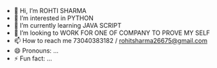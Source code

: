 - 👋 Hi, I’m ROHTI SHARMA
- 👀 I’m interested in PYTHON
- 🌱 I’m currently learning JAVA SCRIPT
- 💞️ I’m looking to WORK FOR ONE OF COMPANY TO PROVE MY SELF
- 📫 How to reach me 73040383182 / rohitsharma26675@gmail.com
- 😄 Pronouns: ...
- ⚡ Fun fact: ...

<!---
ROHIT-SHARMA0205/ROHIT-SHARMA0205 is a ✨ special ✨ repository because its `README.md` (this file) appears on your GitHub profile.
You can click the Preview link to take a look at your changes.
--->
